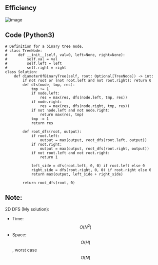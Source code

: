 ## Efficiency
![image](https://github.com/KCP17/Leetcode-solutions/assets/148914885/047bac2c-e9df-43c5-80a7-cf24e9973af5)

## Code (Python3)
```python3 []
# Definition for a binary tree node.
# class TreeNode:
#     def __init__(self, val=0, left=None, right=None):
#         self.val = val
#         self.left = left
#         self.right = right
class Solution:
    def diameterOfBinaryTree(self, root: Optional[TreeNode]) -> int:
        if not root or (not root.left and not root.right): return 0
        def dfs(node, tmp, res):
            tmp += 1
            if node.left:
                res = max(res, dfs(node.left, tmp, res))
            if node.right:
                res = max(res, dfs(node.right, tmp, res))
            if not node.left and not node.right:
                return max(res, tmp)
            tmp -= 1
            return res

        def root_dfs(root, output):
            if root.left:
                output = max(output, root_dfs(root.left, output))
            if root.right:
                output = max(output, root_dfs(root.right, output))
            if not root.left and not root.right:
                return 1
            
            left_side = dfs(root.left, 0, 0) if root.left else 0
            right_side = dfs(root.right, 0, 0) if root.right else 0
            return max(output, left_side + right_side)
        
        return root_dfs(root, 0)
```
## Note:
2D DFS (My solution):
- Time: $$O(N^2)$$
- Space: $$O(H)$$, worst case $$O(N)$$
